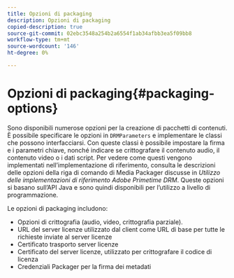 ```yaml
---
title: Opzioni di packaging
description: Opzioni di packaging
copied-description: true
source-git-commit: 02ebc3548a254b2a6554f1ab34afbb3ea5f09bb8
workflow-type: tm+mt
source-wordcount: '146'
ht-degree: 0%

---
```


# Opzioni di packaging{#packaging-options}

Sono disponibili numerose opzioni per la creazione di pacchetti di contenuti. È possibile specificare le opzioni in `DRMParameters` e implementare le classi che possono interfacciarsi. Con queste classi è possibile impostare la firma e i parametri chiave, nonché indicare se crittografare il contenuto audio, il contenuto video o i dati script. Per vedere come questi vengono implementati nell’implementazione di riferimento, consulta le descrizioni delle opzioni della riga di comando di Media Packager discusse in *Utilizzo delle implementazioni di riferimento Adobe Primetime DRM*. Queste opzioni si basano sull’API Java e sono quindi disponibili per l’utilizzo a livello di programmazione.

Le opzioni di packaging includono:

* Opzioni di crittografia (audio, video, crittografia parziale).
* URL del server licenze utilizzato dal client come URL di base per tutte le richieste inviate al server licenze
* Certificato trasporto server licenze
* Certificato del server licenze, utilizzato per crittografare il codice di licenza
* Credenziali Packager per la firma dei metadati
